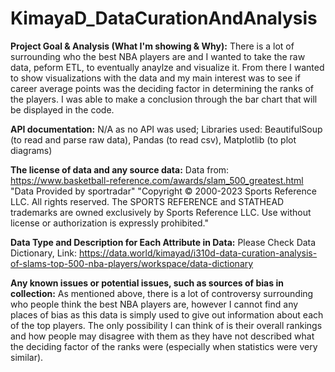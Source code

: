 # KimayaD_DataCurationAndAnalysis

**Project Goal & Analysis (What I'm showing & Why):** 
There is a lot of  surrounding who the best NBA players are and I wanted to take the raw data, peform ETL, to eventually anaylze and visualize it. From there I wanted to show visualizations with the data and my main interest was to see if career average points was the deciding factor in determining the ranks of the players. I was able to make a conclusion through the bar chart that will be displayed in the code.

**API documentation:** 
N/A as no API was used;
Libraries used: BeautifulSoup (to read and parse raw data), Pandas (to read csv), Matplotlib (to plot diagrams)

**The license of data and any source data:** 
Data from: https://www.basketball-reference.com/awards/slam_500_greatest.html
"Data Provided by sportradar"
"Copyright © 2000-2023 Sports Reference LLC. All rights reserved.
The SPORTS REFERENCE and STATHEAD trademarks are owned exclusively by Sports Reference LLC. Use without license or authorization is expressly prohibited."

**Data Type and Description for Each Attribute in Data:**
Please Check Data Dictionary, Link: https://data.world/kimayad/i310d-data-curation-analysis-of-slams-top-500-nba-players/workspace/data-dictionary

**Any known issues or potential issues, such as sources of bias in collection:**
As mentioned above, there is a lot of controversy surrounding who people think the best NBA players are, however I cannot find any places of bias as this data is simply used to give out information about each of the top players. The only possibility I can think of is their overall rankings and how people may disagree with them as they have not described what the deciding factor of the ranks were (especially when statistics were very similar).
